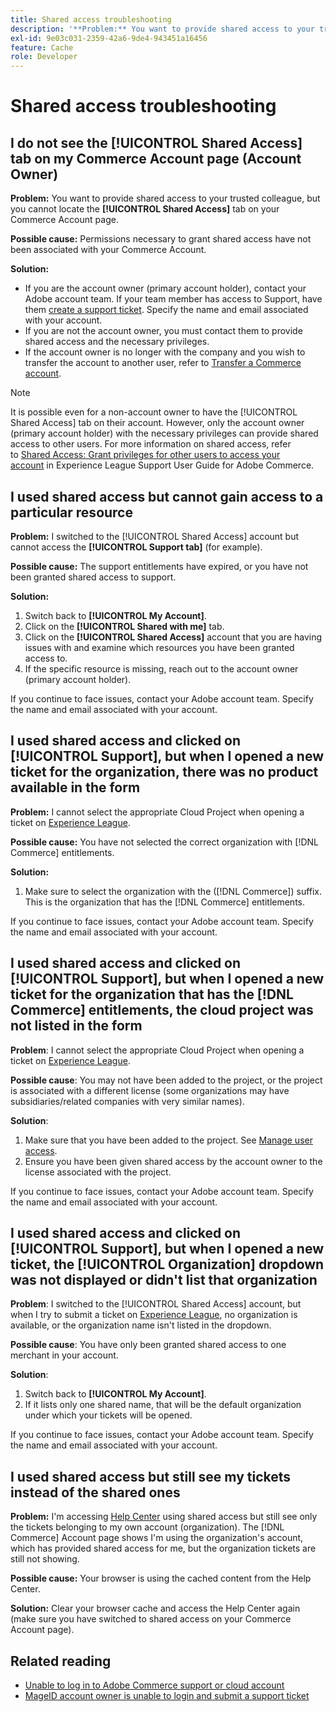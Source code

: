 ```yaml
---
title: Shared access troubleshooting
description: '**Problem:** You want to provide shared access to your trusted colleague but you cannot locate the **Shared Access** tab on your Commerce Account page.'
exl-id: 9e03c031-2359-42a6-9de4-943451a16456
feature: Cache
role: Developer
---
```

# Shared access troubleshooting

## I do not see the [!UICONTROL Shared Access] tab on my Commerce Account page (Account Owner)

**Problem:** You want to provide shared access to your trusted colleague, but you cannot locate the **[!UICONTROL Shared Access]** tab on your Commerce Account page.

**Possible cause:** Permissions necessary to grant shared access have not been associated with your Commerce Account.

**Solution:** 

* If you are the account owner (primary account holder), contact your Adobe account team. If your team member has access to Support, have them [create a support ticket](https://experienceleague.adobe.com/en/docs/commerce-knowledge-base/kb/help-center-guide/magento-help-center-user-guide#merchant-not-displayed). Specify the name and email associated with your account.
* If you are not the account owner, you must contact them to provide shared access and the necessary privileges.
* If the account owner is no longer with the company and you wish to transfer the account to another user, refer to [Transfer a Commerce account](https://experienceleague.adobe.com/en/docs/commerce-admin/start/commerce-account/commerce-account-transfer).

>[!NOTE]
>
>It is possible even for a non-account owner to have the [!UICONTROL Shared Access] tab on their account. However, only the account owner (primary account holder) with the necessary privileges can provide shared access to other users. For more information on shared access, refer to [Shared Access: Grant privileges for other users to access your account](https://experienceleague.adobe.com/en/docs/commerce-knowledge-base/kb/help-center-guide/magento-help-center-user-guide#shared-access) in Experience League Support User Guide for Adobe Commerce.

## I used shared access but cannot gain access to a particular resource

**Problem:** I switched to the [!UICONTROL Shared Access] account but cannot access the **[!UICONTROL Support tab]** (for example).

**Possible cause:** The support entitlements have expired, or you have not been granted shared access to support.

**Solution:** 

1. Switch back to **[!UICONTROL My Account]**.
1. Click on the **[!UICONTROL Shared with me]** tab.
1. Click on the **[!UICONTROL Shared Access]** account that you are having issues with and examine which resources you have been granted access to.
1. If the specific resource is missing, reach out to the account owner (primary account holder).
 
If you continue to face issues, contact your Adobe account team. Specify the name and email associated with your account.

## I used shared access and clicked on [!UICONTROL Support], but when I opened a new ticket for the organization, there was no product available in the form

**Problem:** I cannot select the appropriate Cloud Project when opening a ticket on [Experience League](https://experienceleague.adobe.com/home#support).

**Possible cause:** You have not selected the correct organization with [!DNL Commerce] entitlements.
 
**Solution:** 

1. Make sure to select the organization with the ([!DNL Commerce]) suffix. This is the organization that has the [!DNL Commerce] entitlements.

If you continue to face issues, contact your Adobe account team. Specify the name and email associated with your account.

## I used shared access and clicked on [!UICONTROL Support], but when I opened a new ticket for the organization that has the [!DNL Commerce] entitlements, the cloud project was not listed in the form

**Problem**: I cannot select the appropriate Cloud Project when opening a ticket on [Experience League](https://experienceleague.adobe.com/home#support).

**Possible cause**: You may not have been added to the project, or the project is associated with a different license (some organizations may have subsidiaries/related companies with very similar names).

**Solution**:

1. Make sure that you have been added to the project. See [Manage user access](https://experienceleague.adobe.com/en/docs/commerce-cloud-service/user-guide/project/user-access).
1. Ensure you have been given shared access by the account owner to the license associated with the project.

If you continue to face issues, contact your Adobe account team. Specify the name and email associated with your account.

## I used shared access and clicked on [!UICONTROL Support], but when I opened a new ticket, the [!UICONTROL Organization] dropdown was not displayed or didn't list that organization

**Problem**: I switched to the [!UICONTROL Shared Access] account, but when I try to submit a ticket on [Experience League](https://experienceleague.adobe.com/home#support), no organization is available, or the organization name isn't listed in the dropdown.

**Possible cause**: You have only been granted shared access to one merchant in your account.

**Solution**: 

1. Switch back to **[!UICONTROL My Account]**.
1. If it lists only one shared name, that will be the default organization under which your tickets will be opened.
 
If you continue to face issues, contact your Adobe account team. Specify the name and email associated with your account.

## I used shared access but still see my tickets instead of the shared ones

**Problem:** I'm accessing [Help Center](https://support.magento.com/hc/us-en/requests) using shared access but still see only the tickets belonging to my own account (organization). The [!DNL Commerce] Account page shows I'm using the organization's account, which has provided shared access for me, but the organization tickets are still not showing.

**Possible cause:** Your browser is using the cached content from the Help Center.

**Solution:** Clear your browser cache and access the Help Center again (make sure you have switched to shared access on your Commerce Account page).

## Related reading

* [Unable to log in to Adobe Commerce support or cloud account](https://experienceleague.adobe.com/en/docs/commerce-knowledge-base/kb/troubleshooting/miscellaneous/unable-to-log-in-to-support-or-cloud-project)
* [MageID account owner is unable to login and submit a support ticket](https://experienceleague.adobe.com/en/docs/experience-cloud-kcs/kbarticles/ka-25231)
